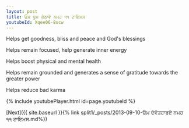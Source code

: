 ```yaml
---
layout: post
title: ਓਮ ਧੂਮ ਕੇਠਾਵੇ ਨਮਹ ੧੧ ਟਾਇਮਸ
youtubeId: Xqee06-8scw
---
```

 
 
Helps get goodness, bliss and peace and God's blessings
 
Helps remain focused, help generate inner energy 
 
Helps boost physical and mental health 
 
Helps remain grounded and generates a sense of gratitude towards the greater power 
 
Helps reduce bad karma
 
 
 
 


{% include youtubePlayer.html id=page.youtubeId %}
 
[Next]({{ site.baseurl }}{% link  split1/_posts/2013-09-10-ਓਮ ਦੰਵੰਤਹਾਰਏ ਨਮਹ ੧੧ ਟਾਇਮਸ.md%})
 
